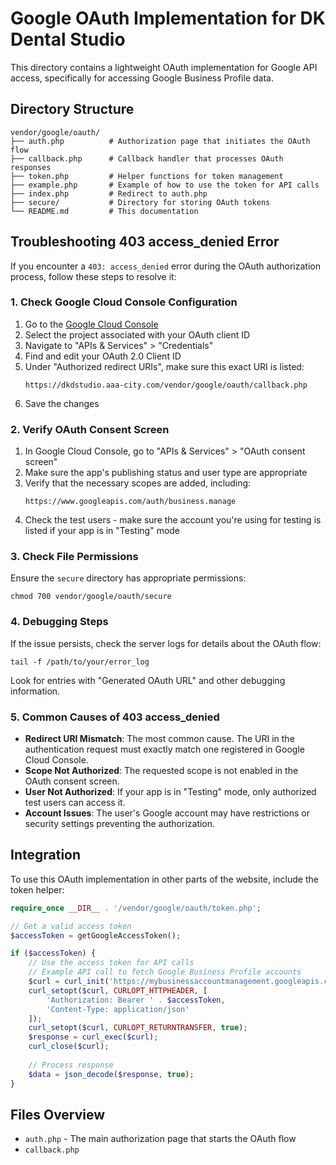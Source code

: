 # Google OAuth Implementation for DK Dental Studio

This directory contains a lightweight OAuth implementation for Google API access, specifically for accessing Google Business Profile data.

## Directory Structure

```
vendor/google/oauth/
├── auth.php          # Authorization page that initiates the OAuth flow
├── callback.php      # Callback handler that processes OAuth responses
├── token.php         # Helper functions for token management
├── example.php       # Example of how to use the token for API calls
├── index.php         # Redirect to auth.php
├── secure/           # Directory for storing OAuth tokens
└── README.md         # This documentation
```

## Troubleshooting 403 access_denied Error

If you encounter a `403: access_denied` error during the OAuth authorization process, follow these steps to resolve it:

### 1. Check Google Cloud Console Configuration

1. Go to the [Google Cloud Console](https://console.cloud.google.com/)
2. Select the project associated with your OAuth client ID
3. Navigate to "APIs & Services" > "Credentials"
4. Find and edit your OAuth 2.0 Client ID
5. Under "Authorized redirect URIs", make sure this exact URI is listed:
   ```
   https://dkdstudio.aaa-city.com/vendor/google/oauth/callback.php
   ```
6. Save the changes

### 2. Verify OAuth Consent Screen

1. In Google Cloud Console, go to "APIs & Services" > "OAuth consent screen"
2. Make sure the app's publishing status and user type are appropriate
3. Verify that the necessary scopes are added, including:
   ```
   https://www.googleapis.com/auth/business.manage
   ```
4. Check the test users - make sure the account you're using for testing is listed if your app is in "Testing" mode

### 3. Check File Permissions

Ensure the `secure` directory has appropriate permissions:
```
chmod 700 vendor/google/oauth/secure
```

### 4. Debugging Steps

If the issue persists, check the server logs for details about the OAuth flow:
```
tail -f /path/to/your/error_log
```

Look for entries with "Generated OAuth URL" and other debugging information.

### 5. Common Causes of 403 access_denied

* **Redirect URI Mismatch**: The most common cause. The URI in the authentication request must exactly match one registered in Google Cloud Console.
* **Scope Not Authorized**: The requested scope is not enabled in the OAuth consent screen.
* **User Not Authorized**: If your app is in "Testing" mode, only authorized test users can access it.
* **Account Issues**: The user's Google account may have restrictions or security settings preventing the authorization.

## Integration

To use this OAuth implementation in other parts of the website, include the token helper:

```php
require_once __DIR__ . '/vendor/google/oauth/token.php';

// Get a valid access token
$accessToken = getGoogleAccessToken();

if ($accessToken) {
    // Use the access token for API calls
    // Example API call to fetch Google Business Profile accounts
    $curl = curl_init('https://mybusinessaccountmanagement.googleapis.com/v1/accounts');
    curl_setopt($curl, CURLOPT_HTTPHEADER, [
        'Authorization: Bearer ' . $accessToken,
        'Content-Type: application/json'
    ]);
    curl_setopt($curl, CURLOPT_RETURNTRANSFER, true);
    $response = curl_exec($curl);
    curl_close($curl);
    
    // Process response
    $data = json_decode($response, true);
}
```

## Files Overview

- `auth.php` - The main authorization page that starts the OAuth flow
- `callback.php`